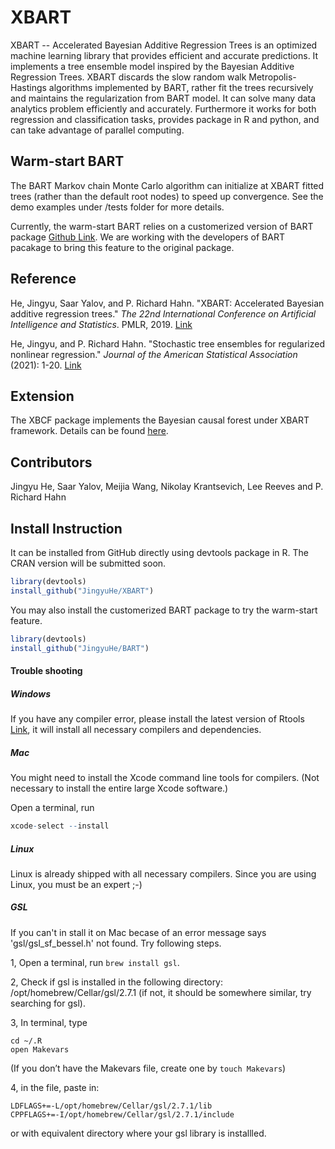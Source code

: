 # XBART

XBART -- Accelerated Bayesian Additive Regression Trees is an optimized machine learning library that provides efficient and accurate predictions. It implements a tree ensemble model inspired by the Bayesian Additive Regression Trees. XBART discards the slow random walk Metropolis-Hastings algorithms implemented by BART, rather fit the trees recursively and maintains the regularization from BART model. It can solve many data analytics problem efficiently and accurately. Furthermore it works for both regression and classification tasks, provides package in R and python, and can take advantage of parallel computing.

## Warm-start BART

The BART Markov chain Monte Carlo algorithm can initialize at XBART fitted trees (rather than the default root nodes) to speed up convergence. See the demo examples under /tests folder for more details.

Currently, the warm-start BART relies on a customerized version of BART package [Github Link](https://github.com/jingyuhe/BART). We are working with the developers of BART pacakage to bring this feature to the original package.

## Reference

He, Jingyu, Saar Yalov, and P. Richard Hahn. "XBART: Accelerated Bayesian additive regression trees." *The 22nd International Conference on Artificial Intelligence and Statistics*. PMLR, 2019. [Link](http://jingyuhe.com/files/xbart.pdf)

He, Jingyu, and P. Richard Hahn. "Stochastic tree ensembles for regularized nonlinear regression." *Journal of the American Statistical Association* (2021): 1-20. [Link](http://jingyuhe.com/files/scalabletrees.pdf)



## Extension

The XBCF package implements the Bayesian causal forest under XBART framework. Details can be found [here](https://github.com/socket778/XBCF).



## Contributors

Jingyu He, Saar Yalov, Meijia Wang, Nikolay Krantsevich, Lee Reeves and P. Richard Hahn



## Install Instruction

It can be installed from GitHub directly using devtools package in R. The CRAN version will be submitted soon.

```R
library(devtools)
install_github("JingyuHe/XBART")
```

You may also install the customerized BART package to try the warm-start feature.
```R
library(devtools)
install_github("JingyuHe/BART")
```



#### Trouble shooting

##### Windows

If you have any compiler error, please install the latest version of Rtools [Link](https://cran.r-project.org/bin/windows/Rtools/rtools42/rtools.html), it will install all necessary compilers and dependencies.

##### Mac

You might need to install the Xcode command line tools for compilers. (Not necessary to install the entire large Xcode software.)

Open a terminal, run 

```R
xcode-select --install
```

##### Linux

Linux is already shipped with all necessary compilers. Since you are using Linux, you must be an expert ;-)

##### GSL

If you can't in stall it on Mac becase of an error message says 'gsl/gsl_sf_bessel.h' not found. Try following steps.

1, Open a terminal, run ```brew install gsl```.

2, Check if gsl is installed in the following directory: /opt/homebrew/Cellar/gsl/2.7.1 (if not, it should be somewhere similar, try searching for gsl).

3, In terminal, type 
```
cd ~/.R
open Makevars
```
(If you don’t have the Makevars file, create one by ```touch Makevars```)

4, in the file, paste in:
```
LDFLAGS+=-L/opt/homebrew/Cellar/gsl/2.7.1/lib
CPPFLAGS+=-I/opt/homebrew/Cellar/gsl/2.7.1/include
```
or with equivalent directory where your gsl library is installled.
